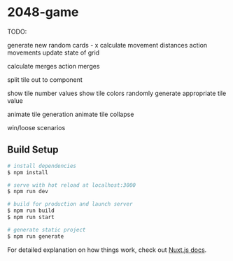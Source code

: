 # 2048-game

TODO:

generate new random cards - x
calculate movement distances
action movements
update state of grid

calculate merges
action merges

split tile out to component

show tile number values
show tile colors
randomly generate appropriate tile value

animate tile generation 
animate tile collapse

win/loose scenarios 


## Build Setup

``` bash
# install dependencies
$ npm install

# serve with hot reload at localhost:3000
$ npm run dev

# build for production and launch server
$ npm run build
$ npm run start

# generate static project
$ npm run generate
```

For detailed explanation on how things work, check out [Nuxt.js docs](https://nuxtjs.org).
